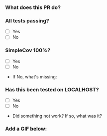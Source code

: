 ### What does this PR do?


### All tests passing?
- [ ] Yes
- [ ] No

### SimpleCov 100%?
- [ ] Yes
- [ ] No
- If No, what's missing:

### Has this been tested on LOCALHOST?
- [ ] Yes
- [ ] No
- Did something not work? If so, what was it?

### Add a GIF below: